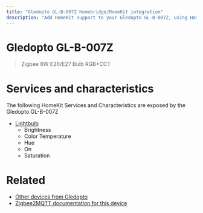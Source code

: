 ```yaml
---
title: "Gledopto GL-B-007Z Homebridge/HomeKit integration"
description: "Add HomeKit support to your Gledopto GL-B-007Z, using Homebridge, Zigbee2MQTT and homebridge-z2m."
---
```

<!---
This file has been GENERATED using src/docgen/docgen.ts
DO NOT EDIT THIS FILE MANUALLY!
-->
# Gledopto GL-B-007Z
> Zigbee 6W E26/E27 Bulb RGB+CCT


# Services and characteristics
The following HomeKit Services and Characteristics are exposed by
the Gledopto GL-B-007Z

* [Lightbulb](../../light.md)
  * Brightness
  * Color Temperature
  * Hue
  * On
  * Saturation


# Related
* [Other devices from Gledopto](../index.md#gledopto)
* [Zigbee2MQTT documentation for this device](https://www.zigbee2mqtt.io/devices/GL-B-007Z.html)